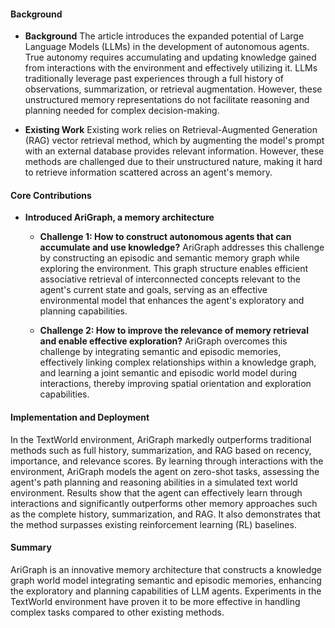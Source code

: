 #### Background
- **Background**
The article introduces the expanded potential of Large Language Models (LLMs) in the development of autonomous agents. True autonomy requires accumulating and updating knowledge gained from interactions with the environment and effectively utilizing it. LLMs traditionally leverage past experiences through a full history of observations, summarization, or retrieval augmentation. However, these unstructured memory representations do not facilitate reasoning and planning needed for complex decision-making.

- **Existing Work**
Existing work relies on Retrieval-Augmented Generation (RAG) vector retrieval method, which by augmenting the model's prompt with an external database provides relevant information. However, these methods are challenged due to their unstructured nature, making it hard to retrieve information scattered across an agent's memory.

#### Core Contributions
  - **Introduced AriGraph, a memory architecture**
    - **Challenge 1: How to construct autonomous agents that can accumulate and use knowledge?**
        AriGraph addresses this challenge by constructing an episodic and semantic memory graph while exploring the environment. This graph structure enables efficient associative retrieval of interconnected concepts relevant to the agent's current state and goals, serving as an effective environmental model that enhances the agent's exploratory and planning capabilities.
        
    - **Challenge 2: How to improve the relevance of memory retrieval and enable effective exploration?**
        AriGraph overcomes this challenge by integrating semantic and episodic memories, effectively linking complex relationships within a knowledge graph, and learning a joint semantic and episodic world model during interactions, thereby improving spatial orientation and exploration capabilities.

#### Implementation and Deployment
In the TextWorld environment, AriGraph markedly outperforms traditional methods such as full history, summarization, and RAG based on recency, importance, and relevance scores. By learning through interactions with the environment, AriGraph models the agent on zero-shot tasks, assessing the agent's path planning and reasoning abilities in a simulated text world environment. Results show that the agent can effectively learn through interactions and significantly outperforms other memory approaches such as the complete history, summarization, and RAG. It also demonstrates that the method surpasses existing reinforcement learning (RL) baselines.

#### Summary
AriGraph is an innovative memory architecture that constructs a knowledge graph world model integrating semantic and episodic memories, enhancing the exploratory and planning capabilities of LLM agents. Experiments in the TextWorld environment have proven it to be more effective in handling complex tasks compared to other existing methods.